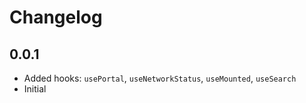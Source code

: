 # Changelog

## 0.0.1

- Added hooks: `usePortal`, `useNetworkStatus`, `useMounted`, `useSearch`
- Initial
